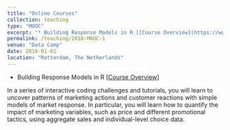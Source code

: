```yaml
---
title: "Online Courses"
collection: teaching
type: "MOOC"
excerpt: "* Building Response Models in R [[Course Overview](https://www.datacamp.com/courses/building-response-models-in-r)]"
permalink: /teaching/2018-MOOC-1
venue: "Data Camp"
date: 2018-01-01
location: "Rotterdam, The Netherlands"
---
```



* Building Response Models in R [[Course Overview](https://www.datacamp.com/courses/building-response-models-in-r)]

In a series of interactive coding challenges and tutorials, you will learn to uncover patterns of marketing actions and customer reactions with simple models of market response. In particular, you will learn how to quantify the impact of marketing variables, such as price and different promotional tactics, using aggregate sales and individual-level choice data.
